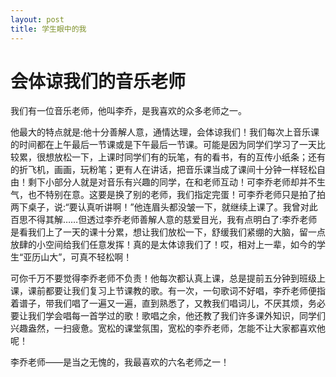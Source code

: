 ```yaml
---  
layout: post
title: 学生眼中的我  
---
```


# 会体谅我们的音乐老师
我们有一位音乐老师，他叫李乔，是我喜欢的众多老师之一。

他最大的特点就是:他十分善解人意，通情达理，会体谅我们！我们每次上音乐课的时间都在上午最后一节课或是下午最后一节课。可能是因为同学们学习了一天比较累，很想放松一下，上课时同学们有的玩笔，有的看书，有的互传小纸条；还有的折飞机，画画，玩粉笔；更有人在讲话，把音乐课当成了课间十分钟一样轻松自由！剩下小部分人就是对音乐有兴趣的同学，在和老师互动！可李乔老师却并不生气，也不特别在意。这要是换了别的老师，我们指定完蛋！可李乔老师只是拍了拍两下桌子，说:“要认真听讲啊！”他连眉头都没皱一下，就继续上课了。我曾对此百思不得其解……但透过李乔老师善解人意的慈爱目光，我有点明白了:李乔老师是看我们上了一天的课十分累，想让我们放松一下，舒缓我们紧绷的大脑，留一点放肆的小空间给我们任意发挥！真的是太体谅我们了！哎，相对上一辈，如今的学生“亚历山大”，可真不轻松啊！

可你千万不要觉得李乔老师不负责！他每次都认真上课，总是提前五分钟到班级上课，课前都要让我们复习上节课教的歌。有一次，一句歌词不好唱，李乔老师便指着谱子，带我们唱了一遍又一遍，直到熟悉了，又教我们唱词儿，不厌其烦，务必要让我们学会唱每一首学过的歌！歌唱之余，他还教了我们许多课外知识，同学们兴趣盎然，一扫疲惫。宽松的课堂氛围，宽松的李乔老师，怎能不让大家都喜欢他呢！ 


李乔老师——是当之无愧的，我最喜欢的六名老师之一！ 